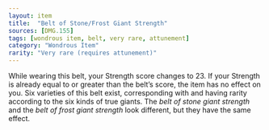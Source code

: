 ```yaml
---
layout: item
title:  "Belt of Stone/Frost Giant Strength"
sources: [DMG.155]
tags: [wondrous item, belt, very rare, attunement]
category: "Wondrous Item"
rarity: "Very rare (requires attunement)"
---
```


While wearing this belt, your Strength score changes to 23. If your Strength is already equal to or greater than the belt’s score, the item has no effect on you. Six varieties of this belt exist, corresponding with and having rarity according to the six kinds of true giants. The *belt of stone giant strength* and the *belt of frost giant strength* look different, but they have the same effect.